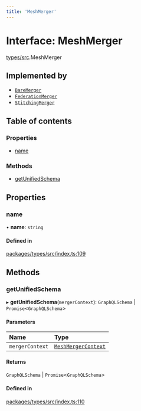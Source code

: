```yaml
---
title: 'MeshMerger'
---
```


# Interface: MeshMerger

[types/src](../modules/types_src).MeshMerger

## Implemented by

- [`BareMerger`](/docs/api/classes/mergers_bare_src.BareMerger)
- [`FederationMerger`](/docs/api/classes/mergers_federation_src.FederationMerger)
- [`StitchingMerger`](/docs/api/classes/mergers_stitching_src.StitchingMerger)

## Table of contents

### Properties

- [name](types_src.MeshMerger#name)

### Methods

- [getUnifiedSchema](types_src.MeshMerger#getunifiedschema)

## Properties

### name

• **name**: `string`

#### Defined in

[packages/types/src/index.ts:109](https://github.com/Urigo/graphql-mesh/blob/master/packages/types/src/index.ts#L109)

## Methods

### getUnifiedSchema

▸ **getUnifiedSchema**(`mergerContext`): `GraphQLSchema` | `Promise`\<`GraphQLSchema`>

#### Parameters

| Name | Type |
| :------ | :------ |
| `mergerContext` | [`MeshMergerContext`](types_src.MeshMergerContext) |

#### Returns

`GraphQLSchema` | `Promise`\<`GraphQLSchema`>

#### Defined in

[packages/types/src/index.ts:110](https://github.com/Urigo/graphql-mesh/blob/master/packages/types/src/index.ts#L110)
